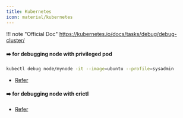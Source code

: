 ```yaml
---
title: Kubernetes
icon: material/kubernetes
---
```


!!! note "Official Doc"
    https://kubernetes.io/docs/tasks/debug/debug-cluster/

#### :arrow_right: for debugging node with privileged pod

```bash linenums="1"
kubectl debug node/mynode -it --image=ubuntu --profile=sysadmin
```

- [Refer](https://kubernetes.io/docs/tasks/debug/debug-cluster/kubectl-node-debug/)

#### :arrow_right: for debugging node with crictl

- [Refer](https://kubernetes.io/docs/tasks/debug/debug-cluster/crictl/)